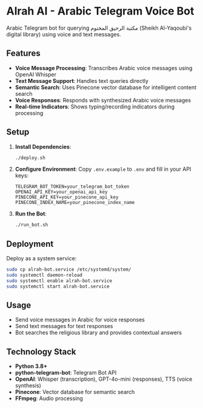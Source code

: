 # Alrah AI - Arabic Telegram Voice Bot

Arabic Telegram bot for querying مكتبة الرحيق المختوم (Sheikh Al-Yaqoubi's digital library) using voice and text messages.

## Features

- **Voice Message Processing**: Transcribes Arabic voice messages using OpenAI Whisper
- **Text Message Support**: Handles text queries directly
- **Semantic Search**: Uses Pinecone vector database for intelligent content search
- **Voice Responses**: Responds with synthesized Arabic voice messages
- **Real-time Indicators**: Shows typing/recording indicators during processing

## Setup

1. **Install Dependencies**:
   ```bash
   ./deploy.sh
   ```

2. **Configure Environment**:
   Copy `.env.example` to `.env` and fill in your API keys:
   ```
   TELEGRAM_BOT_TOKEN=your_telegram_bot_token
   OPENAI_API_KEY=your_openai_api_key
   PINECONE_API_KEY=your_pinecone_api_key
   PINECONE_INDEX_NAME=your_pinecone_index_name
   ```

3. **Run the Bot**:
   ```bash
   ./run_bot.sh
   ```

## Deployment

Deploy as a system service:
```bash
sudo cp alrah-bot.service /etc/systemd/system/
sudo systemctl daemon-reload
sudo systemctl enable alrah-bot.service
sudo systemctl start alrah-bot.service
```

## Usage

- Send voice messages in Arabic for voice responses
- Send text messages for text responses
- Bot searches the religious library and provides contextual answers

## Technology Stack

- **Python 3.8+**
- **python-telegram-bot**: Telegram Bot API
- **OpenAI**: Whisper (transcription), GPT-4o-mini (responses), TTS (voice synthesis)
- **Pinecone**: Vector database for semantic search
- **FFmpeg**: Audio processing
